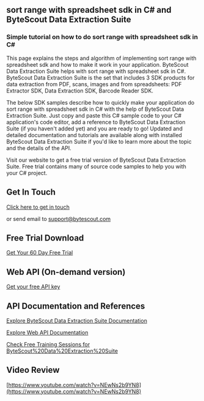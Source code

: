 ## sort range with spreadsheet sdk in C# and ByteScout Data Extraction Suite

### Simple tutorial on how to do sort range with spreadsheet sdk in C#

This page explains the steps and algorithm of implementing sort range with spreadsheet sdk and how to make it work in your application. ByteScout Data Extraction Suite helps with sort range with spreadsheet sdk in C#. ByteScout Data Extraction Suite is the set that includes 3 SDK products for data extraction from PDF, scans, images and from spreadsheets: PDF Extractor SDK, Data Extraction SDK, Barcode Reader SDK.

The below SDK samples describe how to quickly make your application do sort range with spreadsheet sdk in C# with the help of ByteScout Data Extraction Suite.  Just copy and paste this C# sample code to your C# application's code editor, add a reference to ByteScout Data Extraction Suite (if you haven't added yet) and you are ready to go! Updated and detailed documentation and tutorials are available along with installed ByteScout Data Extraction Suite if you'd like to learn more about the topic and the details of the API.

Visit our website to get a free trial version of ByteScout Data Extraction Suite. Free trial contains many of source code samples to help you with your C# project.

## Get In Touch

[Click here to get in touch](https://bytescout.zendesk.com/hc/en-us/requests/new?subject=ByteScout%20Data%20Extraction%20Suite%20Question)

or send email to [support@bytescout.com](mailto:support@bytescout.com?subject=ByteScout%20Data%20Extraction%20Suite%20Question) 

## Free Trial Download

[Get Your 60 Day Free Trial](https://bytescout.com/download/web-installer?utm_source=github-readme)

## Web API (On-demand version)

[Get your free API key](https://pdf.co/documentation/api?utm_source=github-readme)

## API Documentation and References

[Explore ByteScout Data Extraction Suite Documentation](https://bytescout.com/documentation/index.html?utm_source=github-readme)

[Explore Web API Documentation](https://pdf.co/documentation/api?utm_source=github-readme)

[Check Free Training Sessions for ByteScout%20Data%20Extraction%20Suite](https://academy.bytescout.com/)

## Video Review

[https://www.youtube.com/watch?v=NEwNs2b9YN8](https://www.youtube.com/watch?v=NEwNs2b9YN8)